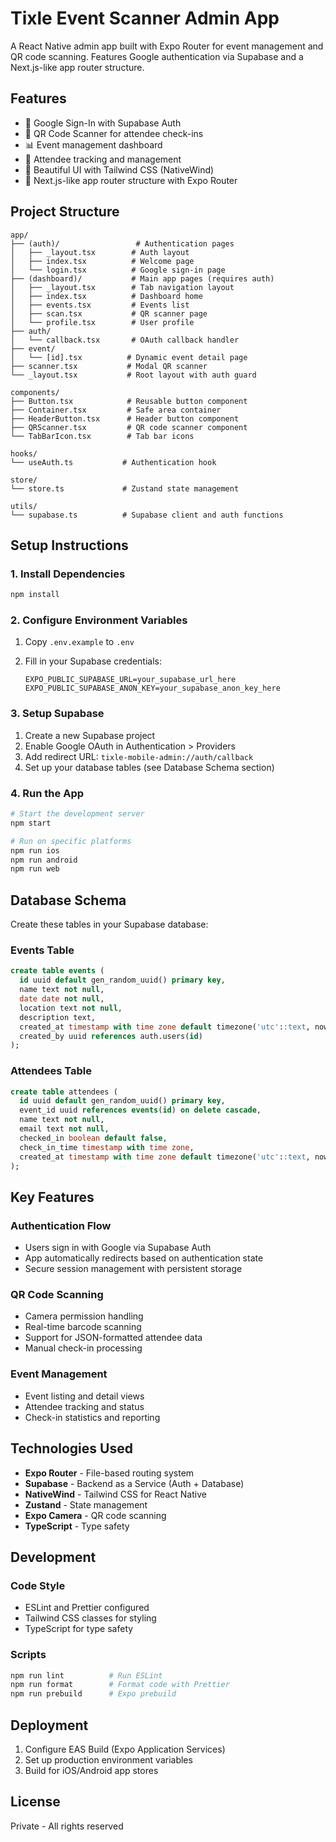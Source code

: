 # Tixle Event Scanner Admin App

A React Native admin app built with Expo Router for event management and QR code scanning. Features Google authentication via Supabase and a Next.js-like app router structure.

## Features

- 🔐 Google Sign-In with Supabase Auth
- 📱 QR Code Scanner for attendee check-ins
- 📊 Event management dashboard
- 👥 Attendee tracking and management
- 🎨 Beautiful UI with Tailwind CSS (NativeWind)
- 🧭 Next.js-like app router structure with Expo Router

## Project Structure

```
app/
├── (auth)/                 # Authentication pages
│   ├── _layout.tsx        # Auth layout
│   ├── index.tsx          # Welcome page
│   └── login.tsx          # Google sign-in page
├── (dashboard)/           # Main app pages (requires auth)
│   ├── _layout.tsx        # Tab navigation layout
│   ├── index.tsx          # Dashboard home
│   ├── events.tsx         # Events list
│   ├── scan.tsx           # QR scanner page
│   └── profile.tsx        # User profile
├── auth/
│   └── callback.tsx       # OAuth callback handler
├── event/
│   └── [id].tsx          # Dynamic event detail page
├── scanner.tsx           # Modal QR scanner
└── _layout.tsx           # Root layout with auth guard

components/
├── Button.tsx            # Reusable button component
├── Container.tsx         # Safe area container
├── HeaderButton.tsx      # Header button component
├── QRScanner.tsx         # QR code scanner component
└── TabBarIcon.tsx        # Tab bar icons

hooks/
└── useAuth.ts           # Authentication hook

store/
└── store.ts             # Zustand state management

utils/
└── supabase.ts          # Supabase client and auth functions
```

## Setup Instructions

### 1. Install Dependencies

```bash
npm install
```

### 2. Configure Environment Variables

1. Copy `.env.example` to `.env`
2. Fill in your Supabase credentials:

   ```
   EXPO_PUBLIC_SUPABASE_URL=your_supabase_url_here
   EXPO_PUBLIC_SUPABASE_ANON_KEY=your_supabase_anon_key_here
   ```

### 3. Setup Supabase

1. Create a new Supabase project
2. Enable Google OAuth in Authentication > Providers
3. Add redirect URL: `tixle-mobile-admin://auth/callback`
4. Set up your database tables (see Database Schema section)

### 4. Run the App

```bash
# Start the development server
npm start

# Run on specific platforms
npm run ios
npm run android
npm run web
```

## Database Schema

Create these tables in your Supabase database:

### Events Table

```sql
create table events (
  id uuid default gen_random_uuid() primary key,
  name text not null,
  date date not null,
  location text not null,
  description text,
  created_at timestamp with time zone default timezone('utc'::text, now()) not null,
  created_by uuid references auth.users(id)
);
```

### Attendees Table

```sql
create table attendees (
  id uuid default gen_random_uuid() primary key,
  event_id uuid references events(id) on delete cascade,
  name text not null,
  email text not null,
  checked_in boolean default false,
  check_in_time timestamp with time zone,
  created_at timestamp with time zone default timezone('utc'::text, now()) not null
);
```

## Key Features

### Authentication Flow

- Users sign in with Google via Supabase Auth
- App automatically redirects based on authentication state
- Secure session management with persistent storage

### QR Code Scanning

- Camera permission handling
- Real-time barcode scanning
- Support for JSON-formatted attendee data
- Manual check-in processing

### Event Management

- Event listing and detail views
- Attendee tracking and status
- Check-in statistics and reporting

## Technologies Used

- **Expo Router** - File-based routing system
- **Supabase** - Backend as a Service (Auth + Database)
- **NativeWind** - Tailwind CSS for React Native
- **Zustand** - State management
- **Expo Camera** - QR code scanning
- **TypeScript** - Type safety

## Development

### Code Style

- ESLint and Prettier configured
- Tailwind CSS classes for styling
- TypeScript for type safety

### Scripts

```bash
npm run lint          # Run ESLint
npm run format        # Format code with Prettier
npm run prebuild      # Expo prebuild
```

## Deployment

1. Configure EAS Build (Expo Application Services)
2. Set up production environment variables
3. Build for iOS/Android app stores

## License

Private - All rights reserved
